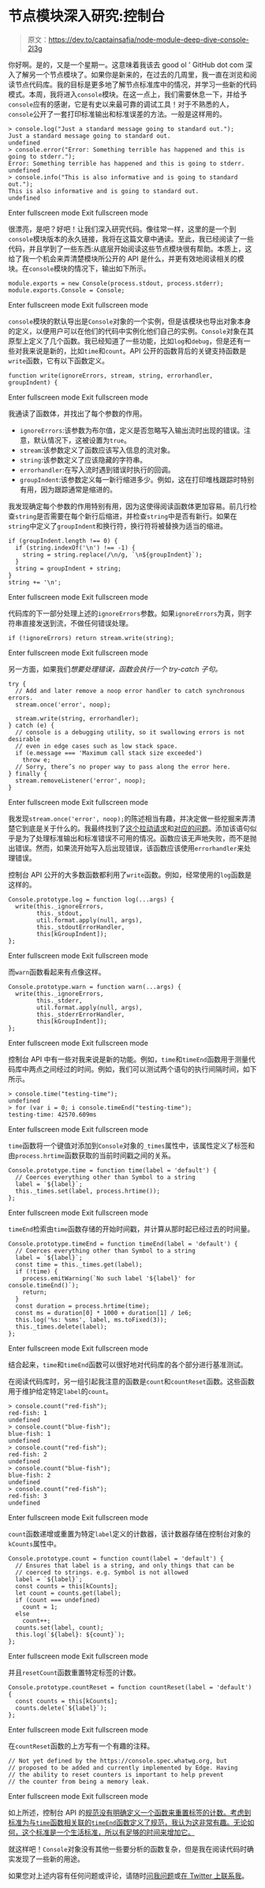 # 节点模块深入研究:控制台

> 原文：<https://dev.to/captainsafia/node-module-deep-dive-console-2l3g>

你好啊。是的，又是一个星期一。这意味着我该去 good ol ' GitHub dot com 深入了解另一个节点模块了。如果你是新来的，在过去的几周里，我一直在浏览和阅读节点代码库。我的目标是更多地了解节点标准库中的情况，并学习一些新的代码模式。本周，我将进入`console`模块。在这一点上，我们需要休息一下，并给予`console`应有的感谢，它是有史以来最可靠的调试工具！对于不熟悉的人，`console`公开了一套打印标准输出和标准误差的方法。一般是这样用的。

```
> console.log("Just a standard message going to standard out.");
Just a standard message going to standard out.
undefined
> console.error("Error: Something terrible has happened and this is going to stderr.");
Error: Something terrible has happened and this is going to stderr.
undefined
> console.info("This is also informative and is going to standard out.");
This is also informative and is going to standard out.
undefined 
```

Enter fullscreen mode Exit fullscreen mode

很漂亮，是吧？好吧！让我们深入研究代码。像往常一样，这里的是一个到`console`模块版本的永久链接，我将在这篇文章中通读。至此，我已经阅读了一些代码，并且学到了一些东西:从底层开始阅读这些节点模块很有帮助。本质上，这给了我一个机会来弄清楚模块所公开的 API 是什么，并更有效地阅读相关的模块。在`console`模块的情况下，输出如下所示。

```
module.exports = new Console(process.stdout, process.stderr);
module.exports.Console = Console; 
```

Enter fullscreen mode Exit fullscreen mode

`console`模块的默认导出是`Console`对象的一个实例，但是该模块也导出对象本身的定义，以便用户可以在他们的代码中实例化他们自己的实例。`Console`对象在其原型上定义了几个函数。我已经知道了一些功能，比如`log`和`debug`，但是还有一些对我来说是新的，比如`time`和`count`。API 公开的函数背后的关键支持函数是`write`函数，它有以下函数定义。

```
function write(ignoreErrors, stream, string, errorhandler, groupIndent) { 
```

Enter fullscreen mode Exit fullscreen mode

我通读了函数体，并找出了每个参数的作用。

*   `ignoreErrors`:该参数为布尔值，定义是否忽略写入输出流时出现的错误。注意，默认情况下，这被设置为`true`。
*   `stream`:该参数定义了函数应该写入信息的流对象。
*   `string`:该参数定义了应该隐藏的字符串。
*   `errorhandler`:在写入流时遇到错误时执行的回调。
*   `groupIndent`:该参数定义每一新行缩进多少。例如，这在打印堆栈跟踪时特别有用，因为跟踪通常是缩进的。

我发现确定每个参数的作用特别有用，因为这使得阅读函数体更加容易。前几行检查`string`是否需要在每个新行后缩进，并检查`string`中是否有新行。如果在`string`中定义了`groupIndent`和换行符，换行符将被替换为适当的缩进。

```
if (groupIndent.length !== 0) {
  if (string.indexOf('\n') !== -1) {
    string = string.replace(/\n/g, `\n${groupIndent}`);
  }
  string = groupIndent + string;
}
string += '\n'; 
```

Enter fullscreen mode Exit fullscreen mode

代码库的下一部分处理上述的`ignoreErrors`参数。如果`ignoreErrors`为真，则字符串直接发送到流，不做任何错误处理。

```
if (!ignoreErrors) return stream.write(string); 
```

Enter fullscreen mode Exit fullscreen mode

另一方面，如果我们*想要处理错误，函数会执行一个 try-catch 子句。* 

```
try {
  // Add and later remove a noop error handler to catch synchronous errors.
  stream.once('error', noop);

  stream.write(string, errorhandler);
} catch (e) {
  // console is a debugging utility, so it swallowing errors is not desirable
  // even in edge cases such as low stack space.
  if (e.message === 'Maximum call stack size exceeded')
    throw e;
  // Sorry, there’s no proper way to pass along the error here.
} finally {
  stream.removeListener('error', noop);
} 
```

Enter fullscreen mode Exit fullscreen mode

我发现`stream.once('error', noop);`的陈述相当有趣，并决定做一些挖掘来弄清楚它到底是关于什么的。我最终找到了[这个拉动请求](https://github.com/nodejs/node/pull/9744)和[对应的问题](https://github.com/nodejs/node/issues/831)。添加该语句似乎是为了处理标准输出和标准错误不可用的情况。函数应该无声地失败，而不是抛出错误。然而，如果流开始写入后出现错误，该函数应该使用`errorhandler`来处理错误。

控制台 API 公开的大多数函数都利用了`write`函数。例如，经常使用的`log`函数是这样的。

```
Console.prototype.log = function log(...args) {
  write(this._ignoreErrors,
        this._stdout,
        util.format.apply(null, args),
        this._stdoutErrorHandler,
        this[kGroupIndent]);
}; 
```

Enter fullscreen mode Exit fullscreen mode

而`warn`函数看起来有点像这样。

```
Console.prototype.warn = function warn(...args) {
  write(this._ignoreErrors,
        this._stderr,
        util.format.apply(null, args),
        this._stderrErrorHandler,
        this[kGroupIndent]);
}; 
```

Enter fullscreen mode Exit fullscreen mode

控制台 API 中有一些对我来说是新的功能。例如，`time`和`timeEnd`函数用于测量代码库中两点之间经过的时间。例如，我们可以测试两个语句的执行间隔时间，如下所示。

```
> console.time("testing-time");
undefined
> for (var i = 0; i console.timeEnd("testing-time");
testing-time: 42570.609ms 
```

Enter fullscreen mode Exit fullscreen mode

`time`函数将一个键值对添加到`Console`对象的`_times`属性中，该属性定义了标签和由`process.hrtime`函数获取的当前时间戳之间的关系。

```
Console.prototype.time = function time(label = 'default') {
  // Coerces everything other than Symbol to a string
  label = `${label}`;
  this._times.set(label, process.hrtime());
}; 
```

Enter fullscreen mode Exit fullscreen mode

`timeEnd`检索由`time`函数存储的开始时间戳，并计算从那时起已经过去的时间量。

```
Console.prototype.timeEnd = function timeEnd(label = 'default') {
  // Coerces everything other than Symbol to a string
  label = `${label}`;
  const time = this._times.get(label);
  if (!time) {
    process.emitWarning(`No such label '${label}' for console.timeEnd()`);
    return;
  }
  const duration = process.hrtime(time);
  const ms = duration[0] * 1000 + duration[1] / 1e6;
  this.log('%s: %sms', label, ms.toFixed(3));
  this._times.delete(label);
}; 
```

Enter fullscreen mode Exit fullscreen mode

结合起来，`time`和`timeEnd`函数可以很好地对代码库的各个部分进行基准测试。

在阅读代码库时，另一组引起我注意的函数是`count`和`countReset`函数。这些函数用于维护给定特定`label`的`count`。

```
> console.count("red-fish");
red-fish: 1
undefined
> console.count("blue-fish");
blue-fish: 1
undefined
> console.count("red-fish");
red-fish: 2
undefined
> console.count("blue-fish");
blue-fish: 2
undefined
> console.count("red-fish");
red-fish: 3
undefined 
```

Enter fullscreen mode Exit fullscreen mode

`count`函数递增或重置为特定`label`定义的计数器，该计数器存储在控制台对象的`kCounts`属性中。

```
Console.prototype.count = function count(label = 'default') {
  // Ensures that label is a string, and only things that can be
  // coerced to strings. e.g. Symbol is not allowed
  label = `${label}`;
  const counts = this[kCounts];
  let count = counts.get(label);
  if (count === undefined)
    count = 1;
  else
    count++;
  counts.set(label, count);
  this.log(`${label}: ${count}`);
}; 
```

Enter fullscreen mode Exit fullscreen mode

并且`resetCount`函数重置特定标签的计数。

```
Console.prototype.countReset = function countReset(label = 'default') {
  const counts = this[kCounts];
  counts.delete(`${label}`);
}; 
```

Enter fullscreen mode Exit fullscreen mode

在`countReset`函数的上方写有一个有趣的注释。

```
// Not yet defined by the https://console.spec.whatwg.org, but
// proposed to be added and currently implemented by Edge. Having
// the ability to reset counters is important to help prevent
// the counter from being a memory leak. 
```

Enter fullscreen mode Exit fullscreen mode

如上所述，控制台 API 的[规范没有明确定义一个函数来重置标签的计数。考虑到标准为与`time`函数相关联的`timeEnd`函数定义了规范，我认为这非常有趣。无论如何，这个标准是一个生活标准，所以有足够的时间来增加它。](https://console.spec.whatwg.org)

就这样吧！`Console`对象没有其他一些要分析的函数复杂，但是我在阅读代码时确实发现了一些新的用途。

如果您对上述内容有任何问题或评论，请随时[问我问题](https://blog.safia.rocks/ask)或[在 Twitter 上联系我](https://twitter.com/captainsafia)。